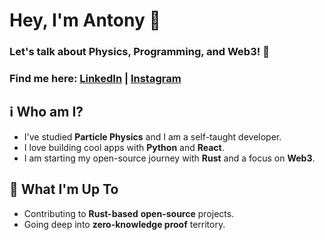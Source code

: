 # Hey, I'm Antony 🤙 

### Let's talk about Physics, Programming, and Web3! 🍻
### Find me here: [LinkedIn](https://linkedin.com/in/akotsampaseris) | [Instagram](https://instagram.com/negativeentropy_)

## ℹ️ Who am I?
- I've studied **Particle Physics** and I am a self-taught developer.
- I love building cool apps with **Python** and **React**.
- I am starting my open-source journey with **Rust** and a focus on **Web3**. 

## 🚀 What I'm Up To
- Contributing to **Rust-based** **open-source** projects.
- Going deep into **zero-knowledge proof** territory.
